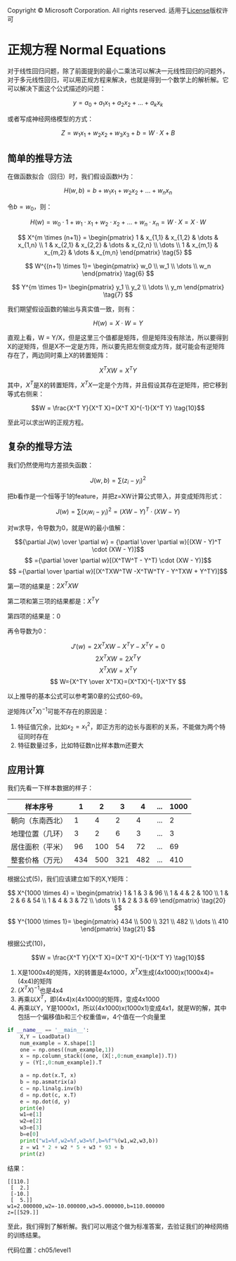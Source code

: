 Copyright © Microsoft Corporation. All rights reserved.
  适用于[License](https://github.com/Microsoft/ai-edu/blob/master/LICENSE.md)版权许可
  
# 正规方程 Normal Equations

对于线性回归问题，除了前面提到的最小二乘法可以解决一元线性回归的问题外，对于多元线性回归，可以用正规方程来解决，也就是得到一个数学上的解析解。它可以解决下面这个公式描述的问题：

$$y=a_0+a_1x_1+a_2x_2+\dots+a_kx_k \tag{1}$$

或者写成神经网络模型的方式：

$$ 
Z = w_1x_1+w_2x_2+w_3x_3+b = W \cdot X + B \tag{2}
$$


## 简单的推导方法

在做函数拟合（回归）时，我们假设函数H为：

$$H(w,b) = b + w_1x_1+w_2x_2+...+w_nx_n \tag{3}$$

令$b=w_0$，则：

$$H(w) = w_0 \cdot 1 + w_1 \cdot x_1+w_2 \cdot x_2+...+w_n \cdot x_n = W \cdot X = X \cdot W \tag{4}$$

$$
X^{m \times (n+1)} = 
\begin{pmatrix} 
1 & x_{1,1} & x_{1,2} & \dots & x_{1,n} \\
1 & x_{2,1} & x_{2,2} & \dots & x_{2,n} \\
\dots \\
1 & x_{m,1} & x_{m,2} & \dots & x_{m,n}
\end{pmatrix} \tag{5}
$$

$$
W^{(n+1) \times 1}= \begin{pmatrix}
w_0 \\
w_1 \\
\dots \\
 w_n
\end{pmatrix}  \tag{6}
$$


$$
Y^{m \times 1}= \begin{pmatrix}
y_1 \\
y_2 \\
\dots \\
y_m
\end{pmatrix}  \tag{7}
$$

我们期望假设函数的输出与真实值一致，则有：

$$H(w) = X \cdot W = Y \tag{8}$$

直观上看，W = Y/X，但是这里三个值都是矩阵，但是矩阵没有除法，所以要得到X的逆矩阵，但是X不一定是方阵，所以要先把左侧变成方阵，就可能会有逆矩阵存在了，两边同时乘上X的转置矩阵：

$$X^T X W = X^T Y \tag{9}$$

其中，$X^T$是X的转置矩阵，$X^T X$一定是个方阵，并且假设其存在逆矩阵，把它移到等式右侧来：

$$W = \frac{X^T Y}{X^T X}=(X^T X)^{-1}{X^T Y} \tag{10}$$

至此可以求出W的正规方程。

## 复杂的推导方法

我们仍然使用均方差损失函数：

$$J(w,b) = \sum (z_i - y_i)^2$$

把b看作是一个恒等于1的feature，并把z=XW计算公式带入，并变成矩阵形式：

$$J(w) = \sum (x_i w_i -y_i)^2=(XW - Y)^T \cdot (XW - Y)$$

对w求导，令导数为0，就是W的最小值解：

$${\partial J(w) \over \partial w} = {\partial \over \partial w}[(XW - Y)^T \cdot (XW - Y)]$$
$$
={\partial \over \partial w}[(X^TW^T - Y^T) \cdot (XW - Y)]$$
$$
={\partial \over \partial w}[(X^TXW^TW -X^TW^TY - Y^TXW + Y^TY)]$$

第一项的结果是：$2X^TXW$

第二项和第三项的结果都是：$X^TY$

第四项的结果是：0

再令导数为0：

$$
J'(w)=2X^TXW -X^TY - X^TY=0$$
$$
2X^TXW = 2X^TY $$
$$
X^TXW = X^TY $$
$$
W={X^TY \over X^TX}=(X^TX)^{-1}X^TY
$$

以上推导的基本公式可以参考第0章的公式60-69。

逆矩阵$(X^TX)^{-1}$可能不存在的原因是：
1. 特征值冗余，比如$x_2=x^2_1$，即正方形的边长与面积的关系，不能做为两个特征同时存在
2. 特征数量过多，比如特征数n比样本数m还要大

## 应用计算

我们先看一下样本数据的样子：

|样本序号|1|2|3|4|...|1000|
|---|---|----|---|--|--|--|
|朝向（东南西北）|1|4|2|4|...|2|
|地理位置（几环）|3|2|6|3|...|3|
|居住面积（平米）|96|100|54|72|...|69|
|整套价格（万元）|434|500|321|482|...|410|

根据公式(5)，我们应该建立如下的X,Y矩阵：

$$
X^{1000 \times 4} = \begin{pmatrix} 
1 & 1 & 3 & 96 \\
1 & 4 & 2 & 100 \\
1 & 2 & 6 & 54 \\
1 & 4 & 3 & 72 \\
\dots \\
1 & 2 & 3 & 69
\end{pmatrix} \tag{20}
$$

$$
Y^{1000 \times 1}= \begin{pmatrix}
434 \\
500 \\
321 \\
482 \\
\dots \\
410
\end{pmatrix}  \tag{21}
$$

根据公式(10)，

$$W = \frac{X^T Y}{X^T X}=(X^T X)^{-1}{X^T Y} \tag{10}$$

1. X是1000x4的矩阵，X的转置是4x1000，$X^TX$生成(4x1000)x(1000x4)=(4x4)的矩阵
2. $(X^TX)^{-1}$也是4x4
3. 再乘以$X^T$，即(4x4)x(4x1000)的矩阵，变成4x1000
4. 再乘以Y，Y是1000x1，所以(4x1000)x(1000x1)变成4x1，就是W的解，其中包括一个偏移值b和三个权重值w，4个值在一个向量里

```Python
if __name__ == '__main__':
    X,Y = LoadData()
    num_example = X.shape[1]
    one = np.ones((num_example,1))
    x = np.column_stack((one, (X[:,0:num_example]).T))
    y = (Y[:,0:num_example]).T

    a = np.dot(x.T, x)
    b = np.asmatrix(a)
    c = np.linalg.inv(b)
    d = np.dot(c, x.T)
    e = np.dot(d, y)
    print(e)
    w1=e[1]
    w2=e[2]
    w3=e[3]
    b=e[0]
    print("w1=%f,w2=%f,w3=%f,b=%f"%(w1,w2,w3,b))
    z = w1 * 2 + w2 * 5 + w3 * 93 + b
    print(z)
```
结果：
```
[[110.]
 [  2.]
 [-10.]
 [  5.]]
w1=2.000000,w2=-10.000000,w3=5.000000,b=110.000000
z=[[529.]]
```
至此，我们得到了解析解。我们可以用这个做为标准答案，去验证我们的神经网络的训练结果。

代码位置：ch05/level1

